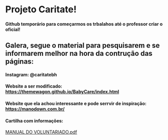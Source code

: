 # Projeto Caritate!

#### Github temporário para começarmos os trbalahos até o professor criar o oficial!


## Galera, segue o material para pesquisarem e se informarem melhor na hora da contrução das páginas:  

#### Instagram: @caritatebh
#### Website a ser modificado: https://themewagon.github.io/BabyCare/index.html
#### Website que ela achou interessante e pode serrvir de inspiração: https://manodown.com.br/
#### Cartilha com informações:
[MANUAL DO VOLUNTARIADO.pdf](https://github.com/user-attachments/files/16981940/MANUAL.DO.VOLUNTARIADO.pdf)

